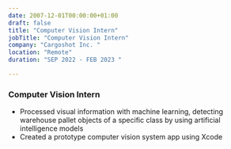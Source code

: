 ```yaml
---
date: 2007-12-01T00:00:00+01:00
draft: false
title: "Computer Vision Intern"
jobTitle: "Computer Vision Intern"
company: "Cargoshot Inc. "
location: "Remote"
duration: "SEP 2022 - FEB 2023 "

---
```

### Computer Vision Intern

- Processed visual information with machine learning, detecting warehouse pallet objects of a specific class by using artificial intelligence models
- Created a prototype computer vision system app using Xcode